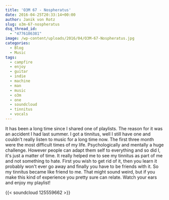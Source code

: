 ```yaml
---
title: 'O3M 67 - Nospheratus'
date: 2016-04-25T20:33:14+00:00
author: Janik von Rotz
slug: o3m-67-nospheratus
dsq_thread_id:
  - "4776186381"
image: /wp-content/uploads/2016/04/O3M-67-Nospheratus.jpg
categories:
  - Blog
  - Music
tags:
  - campfire
  - enjoy
  - guitar
  - indie
  - machine
  - man
  - music
  - o3m
  - one
  - soundcloud
  - tinnitus
  - vocals
---
```

It has been a long time since I shared one of playlists. The reason for it was an accident I had last summer. I got a tinnitus, well I still have one and couldn't really listen to music for a long time now. The first three month were the most difficult times of my life. Psychologically and mentally a huge challenge. However people can adapt them self to everything and so did I, it's just a matter of time. It really helped me to see my tinnitus as part of me and not something to hate. First you wish to get rid of it, then you learn it probably won't ever go away and finally you have to be friends with it. So my tinnitus became like friend to me. That might sound weird, but if you make this kind of experience you pretty sure can relate. Watch your ears and enjoy my playlist!

{{< soundcloud 125559662 >}}